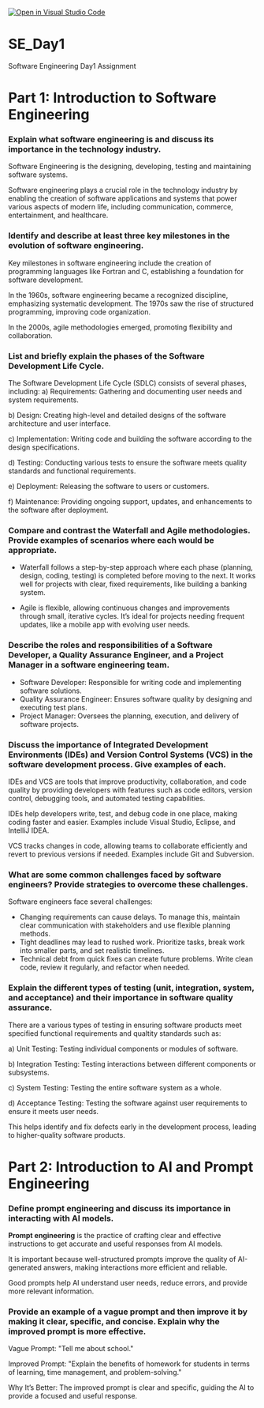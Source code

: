 [![Open in Visual Studio Code](https://classroom.github.com/assets/open-in-vscode-2e0aaae1b6195c2367325f4f02e2d04e9abb55f0b24a779b69b11b9e10269abc.svg)](https://classroom.github.com/online_ide?assignment_repo_id=18442597&assignment_repo_type=AssignmentRepo)
# SE_Day1
Software Engineering Day1 Assignment

# Part 1: Introduction to Software Engineering

### Explain what software engineering is and discuss its importance in the technology industry.

Software Engineering is the designing, developing, testing and maintaining software systems.

Software engineering plays a crucial role in the technology industry by enabling the creation of software applications and systems that power various aspects of modern life, including communication, commerce, entertainment, and healthcare.

### Identify and describe at least three key milestones in the evolution of software engineering.

Key milestones in software engineering include the creation of programming languages like Fortran and C, establishing a foundation for software development. 

In the 1960s, software engineering became a recognized discipline, emphasizing systematic development. The 1970s saw the rise of structured programming, improving code organization.

In the 2000s, agile methodologies emerged, promoting flexibility and collaboration.

### List and briefly explain the phases of the Software Development Life Cycle.

The Software Development Life Cycle (SDLC) consists of several phases, including:
a) Requirements: Gathering and documenting user needs and system requirements.

b) Design: Creating high-level and detailed designs of the software architecture and user interface.

c) Implementation: Writing code and building the software according to the design specifications.

d) Testing: Conducting various tests to ensure the software meets quality standards and functional requirements.

e) Deployment: Releasing the software to users or customers.

f) Maintenance: Providing ongoing support, updates, and enhancements to the software after deployment.

### Compare and contrast the Waterfall and Agile methodologies. Provide examples of scenarios where each would be appropriate.

- Waterfall follows a step-by-step approach where each phase (planning, design, coding, testing) is completed before moving to the next. It works well for projects with clear, fixed requirements, like building a banking system.

- Agile is flexible, allowing continuous changes and improvements through small, iterative cycles. It’s ideal for projects needing frequent updates, like a mobile app with evolving user needs.

### Describe the roles and responsibilities of a Software Developer, a Quality Assurance Engineer, and a Project Manager in a software engineering team.

- Software Developer: Responsible for writing code and implementing software solutions.
- Quality Assurance Engineer: Ensures software quality by designing and executing test plans.
- Project Manager: Oversees the planning, execution, and delivery of software projects.

### Discuss the importance of Integrated Development Environments (IDEs) and Version Control Systems (VCS) in the software development process. Give examples of each.

IDEs and VCS are tools that improve productivity, collaboration, and code quality by providing developers with features such as code editors, version control, debugging tools, and automated testing capabilities.

IDEs help developers write, test, and debug code in one place, making coding faster and easier. Examples include Visual Studio, Eclipse, and IntelliJ IDEA.

VCS tracks changes in code, allowing teams to collaborate efficiently and revert to previous versions if needed. Examples include Git and Subversion.

### What are some common challenges faced by software engineers? Provide strategies to overcome these challenges.

Software engineers face several challenges:

- Changing requirements can cause delays. To manage this, maintain clear communication with stakeholders and use flexible planning methods.
- Tight deadlines may lead to rushed work. Prioritize tasks, break work into smaller parts, and set realistic timelines.
- Technical debt from quick fixes can create future problems. Write clean code, review it regularly, and refactor when needed.

### Explain the different types of testing (unit, integration, system, and acceptance) and their importance in software quality assurance.

There are a various types of testing in ensuring software products meet specified functional requirements and qualtity standards such as:

a) Unit Testing: Testing individual components or modules of software.

b) Integration Testing: Testing interactions between different components or subsystems.

c) System Testing: Testing the entire software system as a whole.

d) Acceptance Testing: Testing the software against user requirements to ensure it meets user needs.

This helps identify and fix defects early in the development process, leading to higher-quality software products.

# Part 2: Introduction to AI and Prompt Engineering


### Define prompt engineering and discuss its importance in interacting with AI models.

**Prompt engineering** is the practice of crafting clear and effective instructions to get accurate and useful responses from AI models.

It is important because well-structured prompts improve the quality of AI-generated answers, making interactions more efficient and reliable.

Good prompts help AI understand user needs, reduce errors, and provide more relevant information.

### Provide an example of a vague prompt and then improve it by making it clear, specific, and concise. Explain why the improved prompt is more effective.

Vague Prompt: "Tell me about school."

Improved Prompt: "Explain the benefits of homework for students in terms of learning, time management, and problem-solving."

Why It’s Better: The improved prompt is clear and specific, guiding the AI to provide a focused and useful response.
